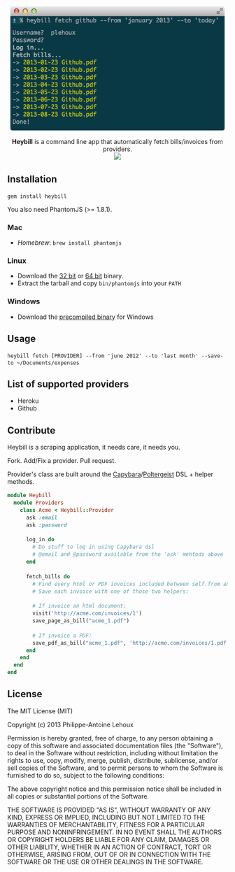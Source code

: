 
<p align="center">
  <a href="https://github.com/plehoux/Heybill">
    <img src="./preview.png">
  </a>
</p>

<p align="center">
  <b>Heybill</b> is a command line app that automatically fetch bills/invoices from providers.<br>
  <a href="https://travis-ci.org/plehoux/Heybill"><img src="https://travis-ci.org/plehoux/Heybill.png"></a>
</p>

## Installation ##

```
gem install heybill
```

You also need PhantomJS (>= 1.8.1).

### Mac ###

* *Homebrew*: `brew install phantomjs`

### Linux ###

* Download the [32
bit](http://code.google.com/p/phantomjs/downloads/detail?name=phantomjs-1.8.1-linux-i686.tar.bz2&can=2&q=)
or [64
bit](http://code.google.com/p/phantomjs/downloads/detail?name=phantomjs-1.8.1-linux-x86_64.tar.bz2&can=2&q=)
binary.
* Extract the tarball and copy `bin/phantomjs` into your `PATH`

### Windows ###
* Download the [precompiled binary](http://phantomjs.org/download.html) for Windows

## Usage ##

```
heybill fetch [PROVIDER] --from 'june 2012' --to 'last month' --save-to ~/Documents/expenses
```

## List of supported providers ##

- Heroku
- Github

## Contribute ##

Heybill is a scraping application, it needs care, it needs you.

Fork. Add/Fix a provider. Pull request.

Provider's class are built around the [Capybara](https://github.com/jnicklas/capybara)/[Poltergeist](https://github.com/jonleighton/poltergeist) DSL + helper methods.

```ruby
module Heybill
  module Providers
    class Acme < Heybill::Provider
      ask :email
      ask :password

      log_in do
        # Do stuff to log in using Capybara dsl
        # @email and @password available from the 'ask' mehtods above
      end

      fetch_bills do
        # Find every html or PDF invoices included between self.from and self.to
        # Save each invoice with one of those two helpers:

        # If invoice an html document:
        visit('http://acme.com/invoices/1')
        save_page_as_bill("acme_1.pdf")

        # If invoice a PDF:
        save_pdf_as_bill("acme_1.pdf", 'http://acme.com/invoices/1.pdf')
      end
    end
  end
end
```

## License ##

The MIT License (MIT)

Copyright (c) 2013 Philippe-Antoine Lehoux

Permission is hereby granted, free of charge, to any person obtaining a copy of
this software and associated documentation files (the "Software"), to deal in
the Software without restriction, including without limitation the rights to
use, copy, modify, merge, publish, distribute, sublicense, and/or sell copies of
the Software, and to permit persons to whom the Software is furnished to do so,
subject to the following conditions:

The above copyright notice and this permission notice shall be included in all
copies or substantial portions of the Software.

THE SOFTWARE IS PROVIDED "AS IS", WITHOUT WARRANTY OF ANY KIND, EXPRESS OR
IMPLIED, INCLUDING BUT NOT LIMITED TO THE WARRANTIES OF MERCHANTABILITY, FITNESS
FOR A PARTICULAR PURPOSE AND NONINFRINGEMENT. IN NO EVENT SHALL THE AUTHORS OR
COPYRIGHT HOLDERS BE LIABLE FOR ANY CLAIM, DAMAGES OR OTHER LIABILITY, WHETHER
IN AN ACTION OF CONTRACT, TORT OR OTHERWISE, ARISING FROM, OUT OF OR IN
CONNECTION WITH THE SOFTWARE OR THE USE OR OTHER DEALINGS IN THE SOFTWARE.
